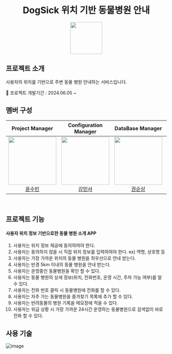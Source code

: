 <br>
<h1 align="middle" style="text-weight: bold">DogSick 위치 기반 동물병원 안내</h1>

<div align="center">
  <img src="https://github.com/DogSick/DogSick/assets/134928447/0eea1ffb-8b92-4e55-ac6f-24ddcf1efb9e" height=100 width=100>
</div>



## 프로젝트 소개
사용자의 위치를 기반으로 주변 동물 병원 안내하는 서비스입니다.
<br>

🚩 프로젝트 개발기간 : 2024.06.05 ~

## 멤버 구성
<div align="center">

| **Project Manager** | **Configuration Manager** | **DataBase Manager** | **DataBase Manager** | **DataBase Manager** | **DataBase Manager** |
| :------: |  :------: | :------: | :------: | :------: | :------: |
| [<img src="https://avatars.githubusercontent.com/u/134928447?v=4" height=150 width=150> <br/> 윤수빈](https://github.com/nunu1101) | [<img src="https://avatars.githubusercontent.com/u/155221216?v=4" height=150 width=150> <br/> 강민서](https://github.com/KANGMINSEO0) | [<img src="https://avatars.githubusercontent.com/u/157683193?v=4" height=150 width=150> <br/> 권순상](https://github.com/sunskwon) | [<img src="https://avatars.githubusercontent.com/u/157683190?v=4" height=150 width=150> <br/> 구예성](https://github.com/KUYESUNG) | [<img src="https://avatars.githubusercontent.com/u/152046800?v=4" height=150 width=150> <br/> 조은성](https://github.com/eunseongjo) | [<img src="https://avatars.githubusercontent.com/u/159097835?v=4" height=150 width=150> <br/> 박진현](https://github.com/0COK0) |
</div>
<br>

## 프로젝트 기능
#### 사용자 위치 정보 기반으로한 동물 병원 소개 APP
1. 사용자는 위치 정보 제공에 동의하여야 한다.
2. 사용자는 동의하지 않을 시 직접 위치 정보를 입력하여야 한다. ex) 역명, 상호명 등
3. 사용자는 가장 가까운 위치의 동물 병원을 최우선으로 안내 받는다.
4. 사용자는 반경 5km 이내의 동물 병원을 안내 받는다.
5. 사용자는 운영중인 동물병원을 확인 할 수 있다.
6. 사용자는 동물 병원의 상세 정보(위치, 전화번호, 운영 시간, 주차 가능 여부)를 알 수 있다.
7. 사용자는 전화 번호 클릭 시 동물병원에 전화를 할 수 있다.
8. 사용자는 자주 가는 동물병원을 즐겨찾기 목록에 추가 할 수 있다.
9. 사용자는 반려동물의 병원 기록을 메모장에 적을 수 있다.
10. 사용자는 위급 상황 시 가장 가까운 24시간 운영하는 동물병원으로 검색없이 바로 전화 할 수 있다.


## 사용 기술
![image](https://github.com/DogSick/DogSick/assets/155221216/83e59997-95a8-4ee2-ba7f-705df17144ad)
<br>
